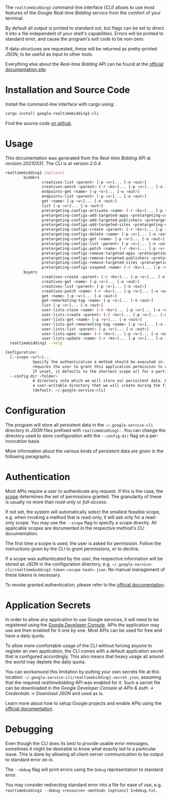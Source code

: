 <!---
DO NOT EDIT !
This file was generated automatically from 'src/mako/cli/README.md.mako'
DO NOT EDIT !
-->
The `realtimebidding1` command-line interface *(CLI)* allows to use most features of the *Google Real-time Bidding* service from the comfort of your terminal.

By default all output is printed to standard out, but flags can be set to direct it into a file independent of your shell's
capabilities. Errors will be printed to standard error, and cause the program's exit code to be non-zero.

If data-structures are requested, these will be returned as pretty-printed JSON, to be useful as input to other tools.

Everything else about the *Real-time Bidding* API can be found at the
[official documentation site](https://developers.google.com/authorized-buyers/apis/realtimebidding/reference/rest/).

# Installation and Source Code

Install the command-line interface with cargo using:

```bash
cargo install google-realtimebidding1-cli
```

Find the source code [on github](https://github.com/Byron/google-apis-rs/tree/main/gen/realtimebidding1-cli).

# Usage

This documentation was generated from the *Real-time Bidding* API at revision *20210331*. The CLI is at version *2.0.4*.

```bash
realtimebidding1 [options]
        bidders
                creatives-list <parent> [-p <v>]... [-o <out>]
                creatives-watch <parent> (-r <kv>)... [-p <v>]... [-o <out>]
                endpoints-get <name> [-p <v>]... [-o <out>]
                endpoints-list <parent> [-p <v>]... [-o <out>]
                get <name> [-p <v>]... [-o <out>]
                list [-p <v>]... [-o <out>]
                pretargeting-configs-activate <name> (-r <kv>)... [-p <v>]... [-o <out>]
                pretargeting-configs-add-targeted-apps <pretargeting-config> (-r <kv>)... [-p <v>]... [-o <out>]
                pretargeting-configs-add-targeted-publishers <pretargeting-config> (-r <kv>)... [-p <v>]... [-o <out>]
                pretargeting-configs-add-targeted-sites <pretargeting-config> (-r <kv>)... [-p <v>]... [-o <out>]
                pretargeting-configs-create <parent> (-r <kv>)... [-p <v>]... [-o <out>]
                pretargeting-configs-delete <name> [-p <v>]... [-o <out>]
                pretargeting-configs-get <name> [-p <v>]... [-o <out>]
                pretargeting-configs-list <parent> [-p <v>]... [-o <out>]
                pretargeting-configs-patch <name> (-r <kv>)... [-p <v>]... [-o <out>]
                pretargeting-configs-remove-targeted-apps <pretargeting-config> (-r <kv>)... [-p <v>]... [-o <out>]
                pretargeting-configs-remove-targeted-publishers <pretargeting-config> (-r <kv>)... [-p <v>]... [-o <out>]
                pretargeting-configs-remove-targeted-sites <pretargeting-config> (-r <kv>)... [-p <v>]... [-o <out>]
                pretargeting-configs-suspend <name> (-r <kv>)... [-p <v>]... [-o <out>]
        buyers
                creatives-create <parent> (-r <kv>)... [-p <v>]... [-o <out>]
                creatives-get <name> [-p <v>]... [-o <out>]
                creatives-list <parent> [-p <v>]... [-o <out>]
                creatives-patch <name> (-r <kv>)... [-p <v>]... [-o <out>]
                get <name> [-p <v>]... [-o <out>]
                get-remarketing-tag <name> [-p <v>]... [-o <out>]
                list [-p <v>]... [-o <out>]
                user-lists-close <name> (-r <kv>)... [-p <v>]... [-o <out>]
                user-lists-create <parent> (-r <kv>)... [-p <v>]... [-o <out>]
                user-lists-get <name> [-p <v>]... [-o <out>]
                user-lists-get-remarketing-tag <name> [-p <v>]... [-o <out>]
                user-lists-list <parent> [-p <v>]... [-o <out>]
                user-lists-open <name> (-r <kv>)... [-p <v>]... [-o <out>]
                user-lists-update <name> (-r <kv>)... [-p <v>]... [-o <out>]
  realtimebidding1 --help

Configuration:
  [--scope <url>]...
            Specify the authentication a method should be executed in. Each scope
            requires the user to grant this application permission to use it.
            If unset, it defaults to the shortest scope url for a particular method.
  --config-dir <folder>
            A directory into which we will store our persistent data. Defaults to
            a user-writable directory that we will create during the first invocation.
            [default: ~/.google-service-cli]

```

# Configuration

The program will store all persistent data in the `~/.google-service-cli` directory in *JSON* files prefixed with `realtimebidding1-`.  You can change the directory used to store configuration with the `--config-dir` flag on a per-invocation basis.

More information about the various kinds of persistent data are given in the following paragraphs.

# Authentication

Most APIs require a user to authenticate any request. If this is the case, the [scope][scopes] determines the 
set of permissions granted. The granularity of these is usually no more than *read-only* or *full-access*.

If not set, the system will automatically select the smallest feasible scope, e.g. when invoking a
method that is read-only, it will ask only for a read-only scope. 
You may use the `--scope` flag to specify a scope directly. 
All applicable scopes are documented in the respective method's CLI documentation.

The first time a scope is used, the user is asked for permission. Follow the instructions given 
by the CLI to grant permissions, or to decline.

If a scope was authenticated by the user, the respective information will be stored as *JSON* in the configuration
directory, e.g. `~/.google-service-cli/realtimebidding1-token-<scope-hash>.json`. No manual management of these tokens
is necessary.

To revoke granted authentication, please refer to the [official documentation][revoke-access].

# Application Secrets

In order to allow any application to use Google services, it will need to be registered using the 
[Google Developer Console][google-dev-console]. APIs the application may use are then enabled for it
one by one. Most APIs can be used for free and have a daily quota.

To allow more comfortable usage of the CLI without forcing anyone to register an own application, the CLI
comes with a default application secret that is configured accordingly. This also means that heavy usage
all around the world may deplete the daily quota.

You can workaround this limitation by putting your own secrets file at this location: 
`~/.google-service-cli/realtimebidding1-secret.json`, assuming that the required *realtimebidding* API 
was enabled for it. Such a secret file can be downloaded in the *Google Developer Console* at 
*APIs & auth -> Credentials -> Download JSON* and used as is.

Learn more about how to setup Google projects and enable APIs using the [official documentation][google-project-new].


# Debugging

Even though the CLI does its best to provide usable error messages, sometimes it might be desirable to know
what exactly led to a particular issue. This is done by allowing all client-server communication to be 
output to standard error *as-is*.

The `--debug` flag will print errors using the `Debug` representation to standard error.

You may consider redirecting standard error into a file for ease of use, e.g. `realtimebidding1 --debug <resource> <method> [options] 2>debug.txt`.


[scopes]: https://developers.google.com/+/api/oauth#scopes
[revoke-access]: http://webapps.stackexchange.com/a/30849
[google-dev-console]: https://console.developers.google.com/
[google-project-new]: https://developers.google.com/console/help/new/